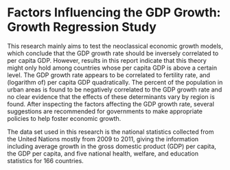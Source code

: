 # Factors Influencing the GDP Growth: Growth Regression Study

This research mainly aims to test the neoclassical economic growth models, which conclude that the GDP growth rate should be inversely correlated to per capita GDP. However, results in this report indicate that this theory might only hold among countries whose per capita GDP is above a certain level. The GDP growth rate appears to be correlated to fertility rate, and (logarithm of) per capita GDP quadratically. The percent of the population in urban areas is found to be negatively correlated to the GDP growth rate and no clear evidence that the effects of these determinants vary by region is found. After inspecting the factors affecting the GDP growth rate, several suggestions are recommended for governments to make appropriate policies to help foster economic growth.

The data set used in this research is the national statistics collected from the United Nations mostly from 2009 to 2011, giving the information including average growth in the gross domestic product (GDP) per capita, the GDP per capita, and five national health, welfare, and education statistics for 166 countries.
